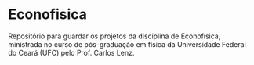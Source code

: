 # Econofisica
Repositório para guardar os projetos da disciplina de Econofísica, ministrada no curso de pós-graduação em física da Universidade Federal do Ceará (UFC) pelo Prof. Carlos Lenz.

